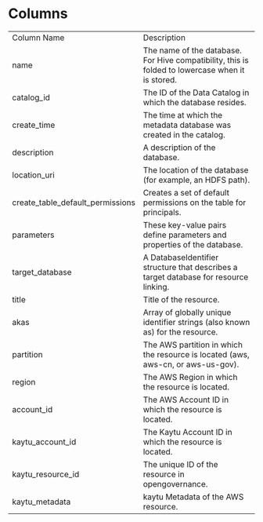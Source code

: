 # Columns  

<table>
	<tr><td>Column Name</td><td>Description</td></tr>
	<tr><td>name</td><td>The name of the database. For Hive compatibility, this is folded to lowercase when it is stored.</td></tr>
	<tr><td>catalog_id</td><td>The ID of the Data Catalog in which the database resides.</td></tr>
	<tr><td>create_time</td><td>The time at which the metadata database was created in the catalog.</td></tr>
	<tr><td>description</td><td>A description of the database.</td></tr>
	<tr><td>location_uri</td><td>The location of the database (for example, an HDFS path).</td></tr>
	<tr><td>create_table_default_permissions</td><td>Creates a set of default permissions on the table for principals.</td></tr>
	<tr><td>parameters</td><td>These key-value pairs define parameters and properties of the database.</td></tr>
	<tr><td>target_database</td><td>A DatabaseIdentifier structure that describes a target database for resource linking.</td></tr>
	<tr><td>title</td><td>Title of the resource.</td></tr>
	<tr><td>akas</td><td>Array of globally unique identifier strings (also known as) for the resource.</td></tr>
	<tr><td>partition</td><td>The AWS partition in which the resource is located (aws, aws-cn, or aws-us-gov).</td></tr>
	<tr><td>region</td><td>The AWS Region in which the resource is located.</td></tr>
	<tr><td>account_id</td><td>The AWS Account ID in which the resource is located.</td></tr>
	<tr><td>kaytu_account_id</td><td>The Kaytu Account ID in which the resource is located.</td></tr>
	<tr><td>kaytu_resource_id</td><td>The unique ID of the resource in opengovernance.</td></tr>
	<tr><td>kaytu_metadata</td><td>kaytu Metadata of the AWS resource.</td></tr>
</table>